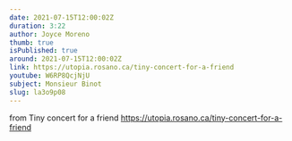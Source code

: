 ```yaml
---
date: 2021-07-15T12:00:02Z
duration: 3:22
author: Joyce Moreno
thumb: true
isPublished: true
around: 2021-07-15T12:00:02Z
link: https://utopia.rosano.ca/tiny-concert-for-a-friend
youtube: W6RP8QcjNjU
subject: Monsieur Binot
slug: la3o9p08
---
```

from Tiny concert for a friend https://utopia.rosano.ca/tiny-concert-for-a-friend
